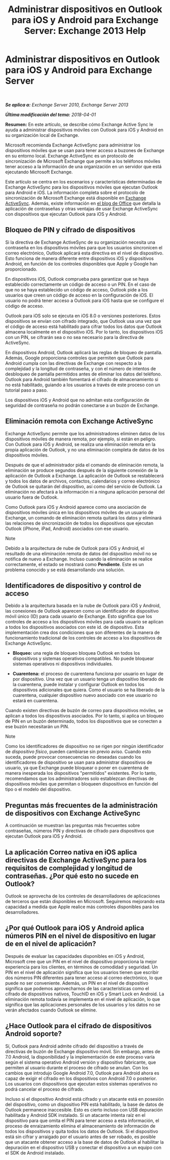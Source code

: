 ﻿---
title: 'Administrar dispositivos en Outlook para iOS y Android para Exchange Server: Exchange 2013 Help'
TOCTitle: Administrar dispositivos en Outlook para iOS y Android para Exchange Server
ms:assetid: 16ce7d24-be74-4466-b126-828a67f69b6e
ms:mtpsurl: https://technet.microsoft.com/es-es/library/Mt465748(v=EXCHG.150)
ms:contentKeyID: 70312145
ms.date: 05/22/2018
mtps_version: v=EXCHG.150
ms.translationtype: MT
---

# Administrar dispositivos en Outlook para iOS y Android para Exchange Server

 

_**Se aplica a:** Exchange Server 2010, Exchange Server 2013_

_**Última modificación del tema:** 2018-04-01_

**Resumen:**  En este artículo, se describe cómo Exchange Active Sync le ayuda a administrar dispositivos móviles con Outlook para iOS y Android en su organización local de Exchange.

Microsoft recomienda Exchange ActiveSync para administrar los dispositivos móviles que se usan para tener acceso a buzones de Exchange en su entorno local. Exchange ActiveSync es un protocolo de sincronización de Microsoft Exchange que permite a los teléfonos móviles tener acceso a la información de una organización en un servidor que está ejecutando Microsoft Exchange.

Este artículo se centra en los escenarios y características determinadas de Exchange ActiveSync para los dispositivos móviles que ejecutan Outlook para Android e iOS. La información completa sobre el protocolo de sincronización de Microsoft Exchange está disponible en [Exchange ActiveSync](exchange-activesync-exchange-2013-help.md). Además, existe información en [el blog de Office](https://go.microsoft.com/fwlink/p/?linkid=62392) que detalla la aplicación de contraseñas y otras ventajas de usar Exchange ActiveSync con dispositivos que ejecutan Outlook para iOS y Android.

## Bloqueo de PIN y cifrado de dispositivos

Si la directiva de Exchange ActiveSync de su organización necesita una contraseña en los dispositivos móviles para que los usuarios sincronicen el correo electrónico, Outlook aplicará esta directiva en el nivel de dispositivo. Esto funciona de manera diferente entre dispositivos iOS y dispositivos Android, en función de los controles disponibles que Apple y Google han proporcionado.

En dispositivos iOS, Outlook comprueba para garantizar que se haya establecido correctamente un código de acceso o un PIN. En el caso de que no se haya establecido un código de acceso, Outlook pide a los usuarios que creen un código de acceso en la configuración de iOS. El usuario no podrá tener acceso a Outlook para iOS hasta que se configure el código de acceso.

Outlook para iOS solo se ejecuta en iOS 8.0 o versiones posteriores. Estos dispositivos se envían con cifrado integrado, que Outlook usa una vez que el código de acceso está habilitado para cifrar todos los datos que Outlook almacena localmente en el dispositivo iOS. Por lo tanto, los dispositivos iOS con un PIN, se cifrarán sea o no sea necesario para la directiva de ActiveSync.

En dispositivos Android, Outlook aplicará las reglas de bloqueo de pantalla. Además, Google proporciona controles que permiten que Outlook para Android cumpla con las directivas de Exchange con respecto a la complejidad y la longitud de contraseña, y con el número de intentos de desbloqueo de pantalla permitidos antes de eliminar los datos del teléfono. Outlook para Android también fomentará el cifrado de almacenamiento si no está habilitado, guiando a los usuarios a través de este proceso con un tutorial paso a paso.

Los dispositivos iOS y Android que no admitan esta configuración de seguridad de contraseña no podrán conectarse a un buzón de Exchange.

## Eliminación remota con Exchange ActiveSync

Exchange ActiveSync permite que los administradores eliminen datos de los dispositivos móviles de manera remota, por ejemplo, si están en peligro. Con Outlook para iOS y Android, se realiza una eliminación remota en la propia aplicación de Outlook, y no una eliminación completa de datos de los dispositivos móviles.

Después de que el administrador pida el comando de eliminación remota, la eliminación se produce segundos después de la siguiente conexión de la aplicación de Outlook a Exchange. La aplicación de Outlook se restablecerá y todos los datos de archivos, contactos, calendarios y correo electrónico de Outlook se quitarán del dispositivo, así como del servicio de Outlook. La eliminación no afectará a la información ni a ninguna aplicación personal del usuario fuera de Outlook.

Como Outlook para iOS y Android aparece como una asociación de dispositivos móviles única en los dispositivos móviles de un usuario de Exchange, un comando de eliminación remota quitará los datos y eliminará las relaciones de sincronización de todos los dispositivos que ejecutan Outlook (iPhone, iPad, Android) asociados con ese usuario.


> [!NOTE]
> Debido a la arquitectura de nube de Outlook para iOS y Android, el resultado de una eliminación remota de datos del dispositivo móvil no se notifica de nuevo a Exchange. Incluso cuando la eliminación se realice correctamente, el estado se mostrará como <STRONG>Pendiente</STRONG>. Este es un problema conocido y se está desarrollando una solución.



## Identificadores de dispositivo y control de acceso

Debido a la arquitectura basada en la nube de Outlook para iOS y Android, las conexiones de Outlook aparecen como un identificador de dispositivo móvil único (ID) para cada usuario de Exchange. Esto significa que los controles de acceso a los dispositivos móviles para cada usuario se aplican a todos los dispositivos asociados con este id. de dispositivo. Esta implementación crea dos condiciones que son diferentes de la manera de funcionamiento tradicional de los controles de acceso a los dispositivos de Exchange ActiveSync.

  - **Bloqueo:**  una regla de bloqueo bloquea Outlook en todos los dispositivos y sistemas operativos compatibles. No puede bloquear sistemas operativos ni dispositivos individuales.

  - **Cuarentena:**  el proceso de cuarentena funciona por usuario en lugar de por dispositivo. Una vez que un usuario tenga un dispositivo liberado de la cuarentena, puede instalar y configurar Outlook en todos los dispositivos adicionales que quiera. Como el usuario se ha liberado de la cuarentena, cualquier dispositivo nuevo asociado con ese usuario no estará en cuarentena.

Cuando existen directivas de buzón de correo para dispositivos móviles, se aplican a todos los dispositivos asociados. Por lo tanto, si aplica un bloqueo de PIN en un buzón determinado, todos los dispositivos que se conecten a ese buzón necesitarán un PIN.


> [!NOTE]
> Como los identificadores de dispositivo no se rigen por ningún identificador de <EM>dispositivo físico</EM>, pueden cambiarse sin previo aviso. Cuando esto suceda, puede provocar consecuencias no deseadas cuando los identificadores de dispositivo se usan para administrar dispositivos de usuario, ya que Exchange puede bloquear o poner en cuarentena de manera inesperada los dispositivos "permitidos" existentes. Por lo tanto, recomendamos que los administradores solo establezcan directivas de dispositivos móviles que permitan o bloqueen dispositivos en función del tipo o el modelo del dispositivo.



## Preguntas más frecuentes de la administración de dispositivos con Exchange ActiveSync

A continuación se muestran las preguntas más frecuentes sobre contraseñas, números PIN y directivas de cifrado para dispositivos que ejecutan Outlook para iOS y Android.

## La aplicación Correo nativa en iOS aplica directivas de Exchange ActiveSync para los requisitos de complejidad y longitud de contraseñas. ¿Por qué esto no sucede en Outlook?

Outlook se aprovecha de los controles de desarrolladores de aplicaciones de terceros que están disponibles en Microsoft. Seguiremos mejorando esta capacidad a medida que Apple realice más controles disponibles para los desarrolladores.

## ¿Por qué Outlook para iOS y Android aplica números PIN en el nivel de dispositivo en lugar de en el nivel de aplicación?

Después de evaluar las capacidades disponibles en iOS y Android, Microsoft cree que un PIN en el nivel de dispositivo proporciona la mejor experiencia para los clientes, en términos de comodidad y seguridad. Un PIN en el nivel de aplicación significa que los usuarios tienen que escribir dos números PIN diferentes para tener acceso al correo electrónico, lo que puede no ser conveniente. Además, un PIN en el nivel de dispositivo significa que podemos aprovecharnos de las características como el cifrado de dispositivos nativos, TouchID en iOS y Smart Lock en Android. La eliminación remota todavía se implementa en el nivel de aplicación, lo que significa que las aplicaciones personales de los usuarios y los datos no se verán afectados cuando Outlook se elimine.

## ¿Hace Outlook para el cifrado de dispositivos Android soporte?

Sí, Outlook para Android admite cifrado del dispositivo a través de directivas de buzón de Exchange dispositivo móvil. Sin embargo, antes de 7.0 Android, la disponibilidad y la implementación de este proceso varía según el sistema operativo Android versión y dispositivo fabricante, que permiten al usuario durante el proceso de cifrado se anulan. Con los cambios que introdujo Google Android 7.0, Outlook para Android ahora es capaz de exigir el cifrado en los dispositivos con Android 7.0 o posterior. Los usuarios con dispositivos que ejecutan estos sistemas operativos no podrá cancelar el proceso de cifrado.

Incluso si el dispositivo Android está cifrado y un atacante está en posesión del dispositivo, como un dispositivo PIN está habilitado, la base de datos de Outlook permanece inaccesible. Esto es cierto incluso con USB depuración habilitada y Android SDK instalado. Si un atacante intenta raíz en el dispositivo para que omita el PIN para tener acceso a esta información, el proceso de enraizamiento elimina el almacenamiento de información de todos los dispositivos y quita todos los datos de Outlook. Si el dispositivo está sin cifrar y arraigado por el usuario antes de ser robado, es posible que un atacante obtener acceso a la base de datos de Outlook al habilitar la depuración en el dispositivo USB y conectar el dispositivo a un equipo con el SDK de Android instalado.


